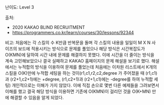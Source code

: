 난이도: Level 3

출처:
- 2020 KAKAO BLIND RECRUITMENT
- https://programmers.co.kr/learn/courses/30/lessons/92344

비고:
처음에는 각 스킬의 수 K만큼 반복문을 돌며 각 스킬의 내용을 일일이 M X N 사이즈의 보드에 적용시키는 방식으로 
문제를 풀었으나 해당 방식은 시간복잡도가 O(KMN)에 달하여 시간 내에 문제를 해결하지 못했다. 이에 시간을 더 줄이는 방식을 계속 고민해보았으나 
결국 실패하고 KAKAO 홈페이지의 문제 해설을 보기로 했다. 해설에서는 누적합의 방식을 이용하여 문제를 풀었는데 처음에는 이차원 리스트에서 K개의 스킬을
O(K)만에 누적합 세팅을 하는 것이(r1,c1,r2,c2,degree 가 주어졌을 때 (r1,c1)과 (r2+1,c2+1)에는 +degree, (r1,c2+1)과 (r2+1,c1)에는 -degree를 하여 누적합 세팅)
개인적으로는 이해가 가지 않았다. 이에 직접 손으로 몇번 다른 예제들을 그려보면서 이해를 했고 결국 해당 방식을 이용하면 기존에 O(KMN)이 걸리던 것을
O(K+MN) 만에 해결할 수 있음을 알게 되었다.
